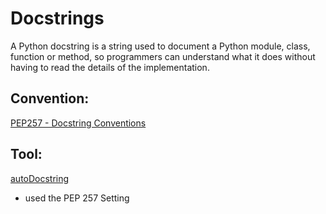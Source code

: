 # Docstrings
A Python docstring is a string used to document a Python module, class, function or method, so programmers can understand what it does without having to read the details of the implementation.

## Convention:
[PEP257 - Docstring Conventions](https://peps.python.org/pep-0257/#:~:text=A%20docstring%20is%20a%20string,module%20should%20also%20have%20docstrings.)

## Tool:
[autoDocstring](https://marketplace.visualstudio.com/items?itemName=njpwerner.autodocstring)
- used the PEP 257 Setting

